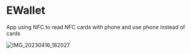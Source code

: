 # EWallet

App using NFC to read NFC cards with phone and use phone instead of cards

![IMG_20230416_182027](https://user-images.githubusercontent.com/66720765/232326354-bd0bfaa4-42f4-4b24-8893-842a7f1ac3b2.jpg)
